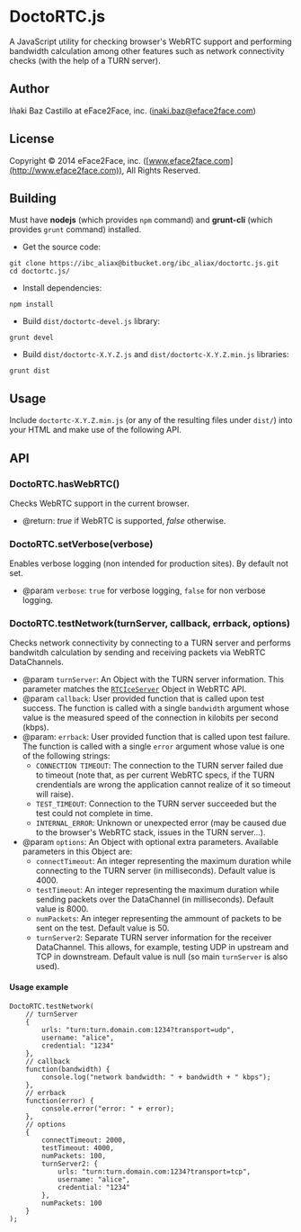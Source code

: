 # DoctoRTC.js

A JavaScript utility for checking browser's WebRTC support and performing bandwidth calculation among other features such as network connectivity checks (with the help of a TURN server).


## Author

Iñaki Baz Castillo at eFace2Face, inc. (inaki.baz@eface2face.com)


## License

Copyright © 2014 eFace2Face, inc. ([www.eface2face.com](http://www.eface2face.com)), All Rights Reserved.


## Building

Must have **nodejs** (which provides `npm` command) and **grunt-cli** (which provides `grunt` command) installed.

* Get the source code:
```
git clone https://ibc_aliax@bitbucket.org/ibc_aliax/doctortc.js.git
cd doctortc.js/
```

* Install dependencies:
```
npm install
```

* Build `dist/doctortc-devel.js` library:
```
grunt devel
```

* Build `dist/doctortc-X.Y.Z.js` and `dist/doctortc-X.Y.Z.min.js` libraries:
```
grunt dist
```


## Usage

Include `doctortc-X.Y.Z.min.js` (or any of the resulting files under `dist/`) into your HTML and make use of the following API.


## API


### DoctoRTC.hasWebRTC()

Checks WebRTC support in the current browser.

* @return:  *true* if WebRTC is supported, *false* otherwise.


### DoctoRTC.setVerbose(verbose)

Enables verbose logging (non intended for production sites). By default not set.

* @param `verbose`: `true` for verbose logging, `false` for non verbose logging.


### DoctoRTC.testNetwork(turnServer, callback, errback, options)

Checks network connectivity by connecting to a TURN server and performs bandwitdh calculation by sending and receiving packets via WebRTC DataChannels.

* @param `turnServer`: An Object with the TURN server information. This parameter matches the [`RTCIceServer`](http://www.w3.org/TR/webrtc/#idl-def-RTCIceServer) Object in WebRTC API.
* @param `callback`: User provided function that is called upon test success. The function is called with a single `bandwidth` argument whose value is the measured speed of the connection in kilobits per second (kbps).
* @param: `errback`: User provided function that is called upon test failure. The function is called with a single `error` argument whose value is one of the following strings:
   * `CONNECTION TIMEOUT`: The connection to the TURN server failed due to timeout (note that, as per current WebRTC specs, if the TURN crendentials are wrong the application cannot realize of it so timeout will raise).
   * `TEST_TIMEOUT`: Connection to the TURN server succeeded but the test could not complete in time.
   * `INTERNAL_ERROR`: Unknown or unexpected error (may be caused due to the browser's WebRTC stack, issues in the TURN server...).
* @param `options`: An Object with optional extra parameters. Available parameters in this Object are:
   * `connectTimeout`: An integer representing the maximum duration while connecting to the TURN server (in milliseconds). Default value is 4000.
   * `testTimeout`: An integer representing the maximum duration while sending packets over the DataChannel (in milliseconds). Default value is 8000.
   * `numPackets`: An integer representing the ammount of packets to be sent on the test. Default value is 50.
   * `turnServer2`: Separate TURN server information for the receiver DataChannel. This allows, for example, testing UDP in upstream and TCP in downstream. Default value is null (so main `turnServer` is also used).

#### Usage example

```
DoctoRTC.testNetwork(
    // turnServer
    {
        urls: "turn:turn.domain.com:1234?transport=udp",
        username: "alice",
        credential: "1234"
    },
    // callback
    function(bandwidth) {
        console.log("network bandwidth: " + bandwidth + " kbps");
    },
    // errback
    function(error) {
        console.error("error: " + error);
    },
    // options
    {
        connectTimeout: 2000,
        testTimeout: 4000,
        numPackets: 100,
        turnServer2: {
            urls: "turn:turn.domain.com:1234?transport=tcp",
            username: "alice",
            credential: "1234"
        },
        numPackets: 100
    }
);
```

